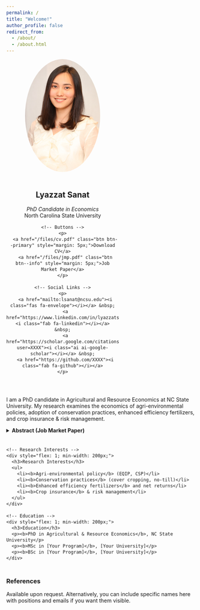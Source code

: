 ```yaml
---
permalink: /
title: "Welcome!"
author_profile: false
redirect_from: 
  - /about/
  - /about.html
---
```


<div style="display: flex; flex-wrap: wrap; gap: 30px; align-items: flex-start;">

  <!-- Left column -->
  <div style="flex: 1; min-width: 250px; max-width: 300px; text-align: center;">
    <img src="/images/Headshot_LS.jpg" alt="Lyazzat Sanat" style="border-radius: 50%; width: 200px; margin-bottom: 15px;">
    <h2>Lyazzat Sanat</h2>
    <p><em>PhD Candidate in Economics</em><br>North Carolina State University</p>

    <!-- Buttons -->
    <p>
      <a href="/files/cv.pdf" class="btn btn--primary" style="margin: 5px;">Download CV</a>
      <a href="/files/jmp.pdf" class="btn btn--info" style="margin: 5px;">Job Market Paper</a>
    </p>

    <!-- Social Links -->
    <p>
      <a href="mailto:lsanat@ncsu.edu"><i class="fas fa-envelope"></i></a> &nbsp;
      <a href="https://www.linkedin.com/in/lyazzatsanat"><i class="fab fa-linkedin"></i></a> &nbsp;
      <a href="https://scholar.google.com/citations?user=XXXX"><i class="ai ai-google-scholar"></i></a> &nbsp;
      <a href="https://github.com/XXXX"><i class="fab fa-github"></i></a>
    </p>
  </div>

  <!-- Right column -->
  <div style="flex: 2; min-width: 300px;">

  <p>
    I am a PhD candidate in Agricultural and Resource Economics at NC State University. 
    My research examines the economics of agri-environmental policies, adoption of conservation practices, 
    enhanced efficiency fertilizers, and crop insurance & risk management.  
  </p>

  <!-- Collapsible Abstract -->
  <details>
    <summary style="cursor: pointer; font-weight: bold;">Abstract (Job Market Paper)</summary>
    <p style="margin-top:10px;">
      [Insert your abstract here. This text stays hidden until the user clicks "Abstract".]
    </p>
  </details>

  <!-- Two-column section -->
  <div style="display: flex; flex-wrap: wrap; gap: 40px; margin-top: 20px;">

    <!-- Research Interests -->
    <div style="flex: 1; min-width: 200px;">
      <h3>Research Interests</h3>
      <ul>
        <li><b>Agri-environmental policy</b> (EQIP, CSP)</li>
        <li><b>Conservation practices</b> (cover cropping, no-till)</li>
        <li><b>Enhanced efficiency fertilizers</b> and net returns</li>
        <li><b>Crop insurance</b> & risk management</li>
      </ul>
    </div>

    <!-- Education -->
    <div style="flex: 1; min-width: 200px;">
      <h3>Education</h3>
      <p><b>PhD in Agricultural & Resource Economics</b>, NC State University</p>
      <p><b>MSc in [Your Program]</b>, [Your University]</p>
      <p><b>BSc in [Your Program]</b>, [Your University]</p>
    </div>
  </div>

  <!-- References -->
  <div style="margin-top: 30px;">
    <h3>References</h3>
    <p>
      Available upon request. Alternatively, you can include specific names here with positions 
      and emails if you want them visible.
    </p>
  </div>

  </div>
</div>
